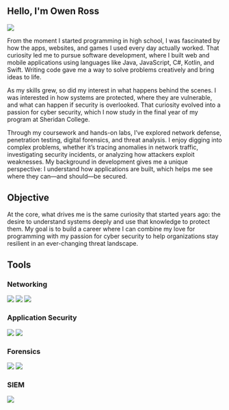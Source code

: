 ## Hello, I'm Owen Ross
<a href="https://www.linkedin.com/in/owen-ross/"><img src="https://img.shields.io/badge/-LinkedIn-0072b1?&style=for-the-badge&logo=linkedin&logoColor=white" /></a>

From the moment I started programming in high school, I was fascinated by how the apps, websites, and games I used every day actually worked. That curiosity led me to pursue software development, where I built web and mobile applications using languages like Java, JavaScript, C#, Kotlin, and Swift. Writing code gave me a way to solve problems creatively and bring ideas to life.

As my skills grew, so did my interest in what happens behind the scenes. I was interested in how systems are protected, where they are vulnerable, and what can happen if security is overlooked. That curiosity evolved into a passion for cyber security, which I now study in the final year of my program at Sheridan College.

Through my coursework and hands-on labs, I’ve explored network defense, penetration testing, digital forensics, and threat analysis. I enjoy digging into complex problems, whether it’s tracing anomalies in network traffic, investigating security incidents, or analyzing how attackers exploit weaknesses. My background in development gives me a unique perspective: I understand how applications are built, which helps me see where they can—and should—be secured.

## Objective
At the core, what drives me is the same curiosity that started years ago: the desire to understand systems deeply and use that knowledge to protect them. My goal is to build a career where I can combine my love for programming with my passion for cyber security to help organizations stay resilient in an ever-changing threat landscape.

## Tools

### Networking
<div>
  <img src="https://img.shields.io/badge/-Wireshark-1679A7?&style=for-the-badge&logo=wireshark&logoColor=white" />
  <img src="https://img.shields.io/badge/-Nmap-004170?&style=for-the-badge&logo=linux&logoColor=white" />
  <img src="https://img.shields.io/badge/-Snort-CB2027?&style=for-the-badge&logo=security&logoColor=white" />
</div>

### Application Security
<div>
  <img src="https://img.shields.io/badge/-Burp%20Suite-FF6633?&style=for-the-badge&logo=burpsuite&logoColor=white" />
  <img src="https://img.shields.io/badge/-SQLMap-F7DF1E?&style=for-the-badge&logo=database&logoColor=black" />
</div>

### Forensics
<div>
  <img src="https://img.shields.io/badge/-Volatility-1E90FF?&style=for-the-badge&logo=buffer&logoColor=white" />
  <img src="https://img.shields.io/badge/-FTK%20Imager-2F4F4F?&style=for-the-badge&logo=security&logoColor=white" />
</div>

### SIEM
<div>
  <img src="https://img.shields.io/badge/-Splunk-000000?&style=for-the-badge&logo=splunk&logoColor=white" />
</div>
